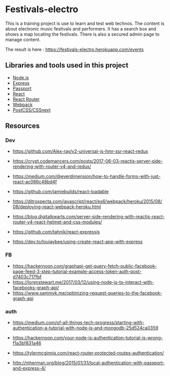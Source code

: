 # Festivals-electro

This is a training project is use to learn and test web technos.
The content is about electronic music festivals and performers.
It has a search box and shows a map locating the festivals.
There is also a secured admin page to manage content.

The result is here : https://festivals-electro.herokuapp.com/events

## Libraries and tools used in this project
- [Node.js](https://nodejs.org)
- [Express](https://expressjs.com/)
- [Passport](http://www.passportjs.org/)
- [React](https://reactjs.org/)
- [React Router](https://reacttraining.com/react-router/)
- [Webpack](https://webpack.js.org/)
- [PostCSS/CSSnext](http://cssnext.io/)

## Resources

### Dev
- https://github.com/Alex-ray/v2-universal-js-hmr-ssr-react-redux
- https://crypt.codemancers.com/posts/2017-06-03-reactjs-server-side-rendering-with-router-v4-and-redux/
- https://medium.com/@everdimension/how-to-handle-forms-with-just-react-ac066c48bd4f
- https://github.com/jamiebuilds/react-loadable
- https://ditrospecta.com/javascript/react/es6/webpack/heroku/2015/08/08/deploying-react-webpack-heroku.html

- https://blog.digitalkwarts.com/server-side-rendering-with-reactjs-react-router-v4-react-helmet-and-css-modules/
- https://github.com/tahnik/react-expressjs

- https://dev.to/loujaybee/using-create-react-app-with-express

### FB
- https://hackernoon.com/graphapi-get-query-fetch-public-facebook-page-feed-3-step-tutorial-example-access-token-auth-post-d7403c717fbf
- https://lorenstewart.me/2017/03/12/using-node-js-to-interact-with-facebooks-graph-api/
- https://www.sammyk.me/optimizing-request-queries-to-the-facebook-graph-api

### auth

- https://medium.com/of-all-things-tech-progress/starting-with-authentication-a-tutorial-with-node-js-and-mongodb-25d524ca0359
- https://hackernoon.com/your-node-js-authentication-tutorial-is-wrong-f1a3bf831a46
- https://tylermcginnis.com/react-router-protected-routes-authentication/

- http://mherman.org/blog/2015/01/31/local-authentication-with-passport-and-express-4/
